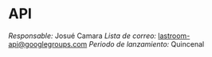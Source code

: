 API
=======

*Responsable:* Josué Camara
*Lista de correo:* lastroom-api@googlegroups.com
*Periodo de lanzamiento:* Quincenal
